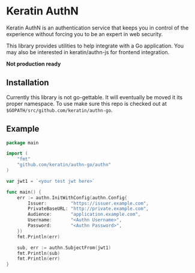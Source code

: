 # Keratin AuthN

Keratin AuthN is an authentication service that keeps you in control of the experience without forcing you to be an expert in web security.

This library provides utilities to help integrate with a Go application. You may also be interested in keratin/authn-js for frontend integration.

**Not production ready**

## Installation

Currently this library is not go-gettable. It will eventually be moved it its proper namespace. To use make sure this repo is checked out at `$GOPATH/src/github.com/keratin/authn-go`.

## Example

```go
package main

import (
	"fmt"
	"github.com/keratin/authn-go/authn"
)

var jwt1 = `<your test jwt here>`

func main() {
	err := authn.InitWithConfig(authn.Config{
		Issuer:         "https://issuer.example.com",
		PrivateBaseURL: "http://private.example.com",
		Audience:       "application.example.com",
		Username:       "<Authn Username>",
		Password:       "<Authn Password>",
	})
	fmt.Println(err)

	sub, err := authn.SubjectFrom(jwt1)
	fmt.Println(sub)
	fmt.Println(err)
}

```
